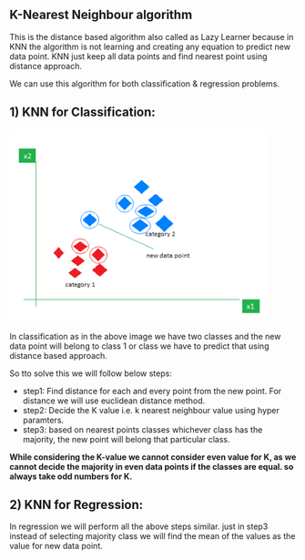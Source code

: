 ## K-Nearest Neighbour algorithm

This is the distance based algorithm also called as Lazy Learner
because in KNN the algorithm is not learning and creating any equation to predict new data point. KNN just keep all data points and find nearest point using distance approach.

We can use this algorithm for both classification & regression problems.

## 1) KNN for Classification:

![Alt text](image.png)

In classification as in the above image we have two classes and the new data point will belong to class 1 or class we have to predict that using distance based approach.

So tto solve this we will follow below steps:

- step1: Find distance for each and every point from the new point. For distance we will use euclidean distance method.
- step2: Decide the K value i.e. k nearest neighbour value using hyper paramters.
- step3: based on nearest points classes whichever class has the majority, the new point will belong that particular class.

**While considering the K-value we cannot consider even value for K, as we cannot decide the majority in even data points if the classes are equal. so always take odd numbers for K.**


## 2) KNN for Regression:

In regression we will perform all the above steps similar. just in step3 instead of selecting majority class we will find the mean of the values as the value for new data point.